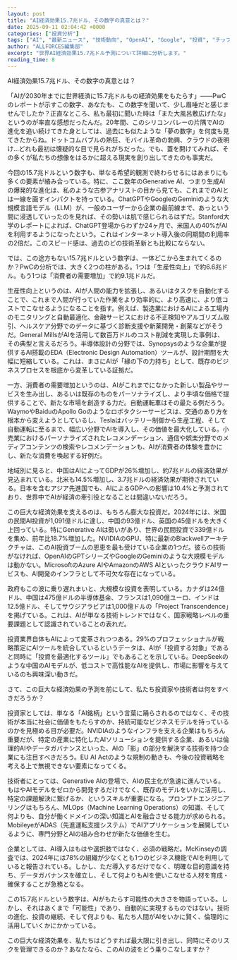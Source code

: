 ```yaml
---
layout: post
title: "AI経済効果15.7兆ドル、その数字の真意とは？"
date: 2025-09-11 02:04:42 +0000
categories: ["投資分析"]
tags: ["AI", "最新ニュース", "技術動向", "OpenAI", "Google", "投資", "チップ", "エージェント"]
author: "ALLFORCES編集部"
excerpt: "世界AI経済効果15.7兆ドル予測について詳細に分析します。"
reading_time: 8
---
```


AI経済効果15.7兆ドル、その数字の真意とは？

「AIが2030年までに世界経済に15.7兆ドルもの経済効果をもたらす」――PwCのレポートが示すこの数字、あなたも、この数字を聞いて、少し眉唾だと感じませんでしたか？正直なところ、私も最初に聞いた時は「また大風呂敷広げたな」というのが率直な感想だったんだ。20年間、このシリコンバレーの片隅でAIの進化を追い続けてきた身としては、過去にも似たような「夢の数字」を何度も見てきたからね。ドットコムバブルの熱狂、モバイル革命の勃興、クラウドの夜明け…どれも最初は懐疑的な目で見られがちだった。でも、蓋を開けてみれば、その多くが私たちの想像をはるかに超える現実を創り出してきたのも事実だ。

今回の15.7兆ドルという数字も、単なる希望的観測で終わらせるにはあまりにも多くの要素が絡み合っている。特に、ここ数年のGenerative AI、つまり生成AIの爆発的な進化は、私のような古参アナリストの目から見ても、これまでのAIとは一線を画すインパクトを持っている。ChatGPTやGoogleのGeminiのような大規模言語モデル（LLM）が、一般のユーザーから企業の最前線まで、あっという間に浸透していったのを見れば、その勢いは肌で感じられるはずだ。Stanford大学のレポートによれば、ChatGPT登場からわずか24ヶ月で、米国人の40%がAIを利用するようになったという。これはインターネット導入後の同期間の利用率の2倍だ。このスピード感は、過去のどの技術革新とも比較にならない。

では、この途方もない15.7兆ドルという数字は、一体どこから生まれてくるのか？PwCの分析では、大きく2つの柱がある。1つは「生産性向上」で約6.6兆ドル。もう1つは「消費者の需要増加」で約9.1兆ドルだ。

生産性向上というのは、AIが人間の能力を拡張し、あるいはタスクを自動化することで、これまで人間が行っていた作業をより効率的に、より高速に、より低コストでこなせるようになることを指す。例えば、製造業におけるAIによる工場内のモニタリングと自動最適化、金融サービスにおける不正検知やアルゴリズム取引、ヘルスケア分野でのデータに基づく診断支援や新薬開発・創薬などがそうだ。General MillsがAIを活用して数百万ドルのコスト削減を実現した事例は、その典型と言えるだろう。半導体設計の分野では、Synopsysのような企業が提供するAI搭載のEDA（Electronic Design Automation）ツールが、設計期間を大幅に短縮している。これは、まさにAIが「縁の下の力持ち」として、既存のビジネスプロセスを根底から変革している証拠だ。

一方、消費者の需要増加というのは、AIがこれまでになかった新しい製品やサービスを生み出し、あるいは既存のものをパーソナライズし、より手頃な価格で提供することで、新たな市場を創造する力だ。自動運転車はその最たる例だろう。WaymoやBaiduのApollo Goのようなロボタクシーサービスは、交通のあり方を根本から変えようとしているし、Teslaはバッテリー制御から生産工程、そして自動運転に至るまで、幅広い分野でAIを導入し、その価値を最大化している。小売業におけるパーソナライズされたレコメンデーション、通信や娯楽分野でのメディアコンテンツの検索やレコメンデーションも、AIが消費者の体験を豊かにし、新たな消費を喚起する好例だ。

地域別に見ると、中国はAIによってGDPが26%増加し、約7兆ドルの経済効果が見込まれている。北米も14.5%増加し、3.7兆ドルの経済効果が期待されている。日本を含むアジア先進国でも、AIによるGDPへの影響は10.4%と予測されており、世界中でAIが経済の牽引役となることは間違いないだろう。

この巨大な経済効果を支えるのは、もちろん膨大な投資だ。2024年には、米国の民間AI投資が1,091億ドルに達し、中国の93億ドル、英国の45億ドルを大きく上回っている。特にGenerative AIは勢いがあり、世界の民間投資で339億ドルを集め、前年比18.7%増加した。NVIDIAのGPU、特に最新のBlackwellアーキテクチャは、このAI投資ブームの恩恵を最も受けている企業の1つだ。彼らの技術がなければ、OpenAIのGPTシリーズやGoogleのGeminiのような大規模モデルは動かない。MicrosoftのAzure AIやAmazonのAWS AIといったクラウドAIサービスも、AI開発のインフラとして不可欠な存在になっている。

政府もこの波に乗り遅れまいと、大規模な投資を表明している。カナダは24億ドル、中国は475億ドルの半導体基金、フランスは1,090億ユーロ、インドは12.5億ドル、そしてサウジアラビアは1,000億ドルの「Project Transcendence」を掲げている。これは、AIが単なる技術トレンドではなく、国家戦略レベルの重要課題として認識されていることの表れだ。

投資業界自体もAIによって変革されつつある。29%のプロフェッショナルが戦略策定にAIツールを統合しているというデータは、AIが「投資する対象」であると同時に「投資を最適化するツール」でもあることを示している。DeepSeekのような中国のAIモデルが、低コストで高性能なAIを提供し、市場に影響を与えているのも興味深い動きだ。

さて、この巨大な経済効果の予測を前にして、私たち投資家や技術者は何をすべきだろうか？

投資家としては、単なる「AI銘柄」という言葉に踊らされるのではなく、その技術が本当に社会に価値をもたらすのか、持続可能なビジネスモデルを持っているのかを見極める目が必要だ。NVIDIAのようなインフラを支える企業はもちろん重要だが、特定の産業に特化したAIソリューションを提供する企業、あるいは倫理的AIやデータガバナンスといった、AIの「影」の部分を解決する技術を持つ企業にも注目すべきだろう。EU AI Actのような規制の動きも、今後の投資戦略を考える上で無視できない要素になってくる。

技術者にとっては、Generative AIの登場で、AIの民主化が急速に進んでいる。もはやAIモデルをゼロから開発するだけでなく、既存のモデルをいかに活用し、特定の課題解決に繋げるか、というスキルが重要になる。プロンプトエンジニアリングはもちろん、MLOps（Machine Learning Operations）の知識、そして何よりも、自分が働くドメインの深い知識とAIを融合させる能力が求められる。MobileyeがADAS（先進運転支援システム）でAIアプリケーションを展開しているように、専門分野とAIの組み合わせが新たな価値を生む。

企業としては、AI導入はもはや選択肢ではなく、必須の戦略だ。McKinseyの調査では、2024年には78%の組織が少なくとも1つのビジネス機能でAIを利用していると報告されている。しかし、ただ導入するだけでなく、明確な目的意識を持ち、データガバナンスを確立し、そして何よりもAIを使いこなせる人材を育成・確保することが急務となる。

この15.7兆ドルという数字は、AIがもたらす可能性の大きさを物語っている。しかし、それはあくまで「可能性」であり、自動的に実現するものではない。技術の進化、投資の継続、そして何よりも、私たち人間がAIをいかに賢く、倫理的に活用していくかにかかっている。

この巨大な経済効果を、私たちはどうすれば最大限に引き出し、同時にそのリスクを管理できるのか？あなたなら、このAIの波をどう乗りこなしますか？

